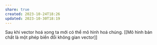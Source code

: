 ```yaml
---
share: true
created: 2023-10-24T18:26
updated: 2023-10-30T18:19
---
```

Sau khi vector hoá xong ta mới có thể mô hình hoá chúng. [[Mô hình bản chất là một phép biến đổi không gian vector]] 
